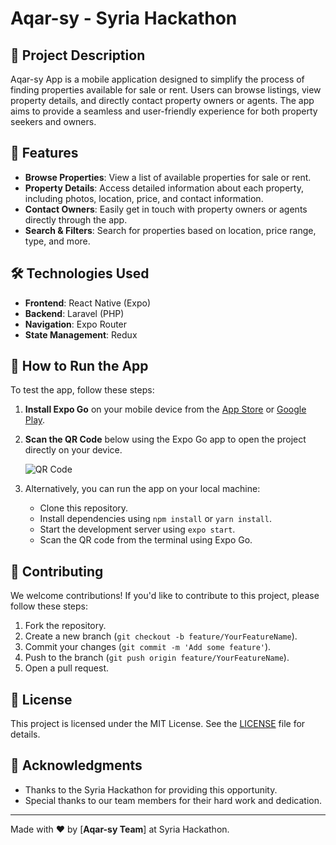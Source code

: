 # Aqar-sy - Syria Hackathon

## 📝 Project Description
Aqar-sy App is a mobile application designed to simplify the process of finding properties available for sale or rent. Users can browse listings, view property details, and directly contact property owners or agents. The app aims to provide a seamless and user-friendly experience for both property seekers and owners.

## 🚀 Features
- **Browse Properties**: View a list of available properties for sale or rent.
- **Property Details**: Access detailed information about each property, including photos, location, price, and contact information.
- **Contact Owners**: Easily get in touch with property owners or agents directly through the app.
- **Search & Filters**: Search for properties based on location, price range, type, and more.

## 🛠️ Technologies Used
- **Frontend**: React Native (Expo)
- **Backend**: Laravel (PHP)
- **Navigation**: Expo Router
- **State Management**: Redux

## 📱 How to Run the App
To test the app, follow these steps:

1. **Install Expo Go** on your mobile device from the [App Store](https://apps.apple.com/app/expo-go/id982107779) or [Google Play](https://play.google.com/store/apps/details?id=host.exp.exponent).
2. **Scan the QR Code** below using the Expo Go app to open the project directly on your device.

   ![QR Code](https://via.placeholder.com/150) <!-- Replace with your actual QR code -->

3. Alternatively, you can run the app on your local machine:
   - Clone this repository.
   - Install dependencies using `npm install` or `yarn install`.
   - Start the development server using `expo start`.
   - Scan the QR code from the terminal using Expo Go.

## 🤝 Contributing
We welcome contributions! If you'd like to contribute to this project, please follow these steps:
1. Fork the repository.
2. Create a new branch (`git checkout -b feature/YourFeatureName`).
3. Commit your changes (`git commit -m 'Add some feature'`).
4. Push to the branch (`git push origin feature/YourFeatureName`).
5. Open a pull request.

## 📄 License
This project is licensed under the MIT License. See the [LICENSE](LICENSE) file for details.

## 🙏 Acknowledgments
- Thanks to the Syria Hackathon for providing this opportunity.
- Special thanks to our team members for their hard work and dedication.

---

Made with ❤️ by [**Aqar-sy Team**] at Syria Hackathon.